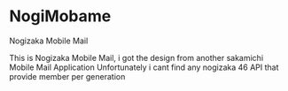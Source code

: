# NogiMobame
Nogizaka Mobile Mail

This is Nogizaka Mobile Mail, i got the design from another sakamichi Mobile Mail Application
Unfortunately i cant find any nogizaka 46 API that provide member per generation


